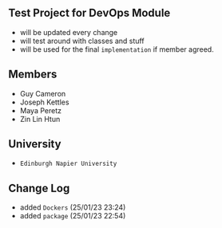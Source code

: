 ## Test Project for DevOps Module
- will be updated every change
- will test around with classes and stuff
- will be used for the final `implementation` if member agreed.  

## Members
- Guy Cameron
- Joseph Kettles
- Maya Peretz
- Zin Lin Htun

## University 
- `Edinburgh Napier University`

## Change Log

- added `Dockers` (25/01/23 23:24) 
- added `package` (25/01/23 22:54)